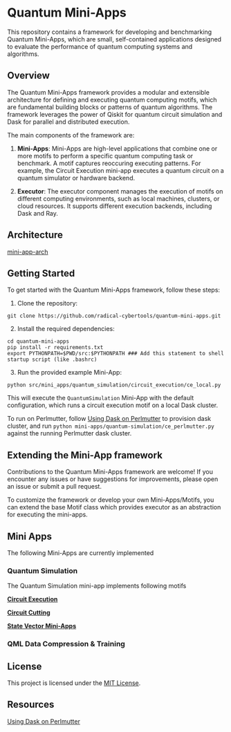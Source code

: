 # Quantum Mini-Apps

This repository contains a framework for developing and benchmarking Quantum Mini-Apps, which are small, self-contained applications designed to evaluate the performance of quantum computing systems and algorithms.

## Overview

The Quantum Mini-Apps framework provides a modular and extensible architecture for defining and executing quantum computing motifs, which are fundamental building blocks or patterns of quantum algorithms. The framework leverages the power of Qiskit for quantum circuit simulation and Dask for parallel and distributed execution.

The main components of the framework are:

1. **Mini-Apps**: Mini-Apps are high-level applications that combine one or more motifs to perform a specific quantum computing task or benchmark. A motif captures reoccuring executing patterns. For example, the Circuit Execution mini-app executes a quantum circuit on a quantum simulator or hardware backend.

2. **Executor**: The executor component manages the execution of motifs on different computing environments, such as local machines, clusters, or cloud resources. It supports different execution backends, including Dask and Ray.



Architecture
----

[mini-app-arch](https://github.com/radical-cybertools/quantum-mini-apps/files/14898257/mini-app-arch.1.pdf)


## Getting Started

To get started with the Quantum Mini-Apps framework, follow these steps:

1. Clone the repository:
```commandline
git clone https://github.com/radical-cybertools/quantum-mini-apps.git
```

2. Install the required dependencies:
```
cd quantum-mini-apps
pip install -r requirements.txt
export PYTHONPATH=$PWD/src:$PYTHONPATH ### Add this statement to shell startup script (like .bashrc)
```

3. Run the provided example Mini-App:

```commandline
python src/mini_apps/quantum_simulation/circuit_execution/ce_local.py
```

This will execute the `QuantumSimulation` Mini-App with the default configuration, which runs a circuit execution motif on a local Dask cluster.

To run on Perlmutter, follow [Using Dask on Perlmutter](https://gitlab.com/NERSC/nersc-notebooks/-/tree/main/perlmutter/dask#using-dask-on-perlmutter) to provision dask cluster, and run ```python mini-apps/quantum-simulation/ce_perlmutter.py``` against the running Perlmutter dask cluster.


## Extending the Mini-App framework
Contributions to the Quantum Mini-Apps framework are welcome! If you encounter any issues or have suggestions for improvements, please open an issue or submit a pull request.

To customize the framework or develop your own Mini-Apps/Motifs, you can extend the base Motif class which provides executor as an abstraction for executing the mini-apps. 


## Mini Apps
The following Mini-Apps are currently implemented

### Quantum Simulation
The Quantum Simulation mini-app implements following motifs

[**Circuit Execution**](docs/CircuitExecution.md)

[**Circuit Cutting**](docs/CircuitCutting.md)

[**State Vector Mini-Apps**](docs/StateVector.md)


### QML Data Compression & Training


## License

This project is licensed under the [MIT License](LICENSE).


## Resources

[Using Dask on Perlmutter](https://gitlab.com/NERSC/nersc-notebooks/-/tree/main/perlmutter/dask#using-dask-on-perlmutter)

